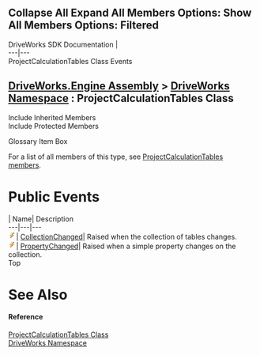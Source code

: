 Collapse All Expand All Members Options: Show All  Members Options: Filtered   
---  
DriveWorks SDK Documentation  |   
---|---  
ProjectCalculationTables Class Events   
  
[DriveWorks.Engine Assembly](topic2156.md) > [DriveWorks Namespace](topic2159.md) : ProjectCalculationTables Class  
---  
  
Include Inherited Members    
Include Protected Members    


Glossary Item Box

For a list of all members of this type, see [ProjectCalculationTables members](topic4001.md).

# Public Events

| Name| Description  
---|---|---  
![Public Event](dotnetimages/publicEvent.gif)| [CollectionChanged](topic4017.md)| Raised when the collection of tables changes.   
![Public Event](dotnetimages/publicEvent.gif)| [PropertyChanged](topic4018.md)| Raised when a simple property changes on the collection.   
Top

# See Also

#### Reference

[ProjectCalculationTables Class](topic4000.md)   
[DriveWorks Namespace](topic2159.md)


